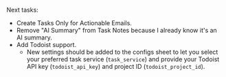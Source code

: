 Next tasks:

- Create Tasks Only for Actionable Emails.
- Remove "AI Summary" from Task Notes because I already know it's an AI summary.
- Add Todoist support.
  - New settings should be added to the configs sheet to let you select your preferred task service (`task_service`) and provide your Todoist API key (`todoist_api_key`) and project ID (`todoist_project_id`).
